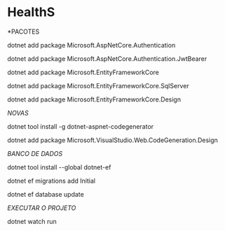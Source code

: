 # HealthS

*PACOTES

dotnet add package Microsoft.AspNetCore.Authentication

dotnet add package Microsoft.AspNetCore.Authentication.JwtBearer

dotnet add package Microsoft.EntityFrameworkCore

dotnet add package Microsoft.EntityFrameworkCore.SqlServer

dotnet add package Microsoft.EntityFrameworkCore.Design

*NOVAS*

dotnet tool install -g dotnet-aspnet-codegenerator

dotnet add package Microsoft.VisualStudio.Web.CodeGeneration.Design

*BANCO DE DADOS*

dotnet tool install --global dotnet-ef

dotnet ef migrations add Initial

dotnet ef database update

*EXECUTAR O PROJETO*

dotnet watch run
